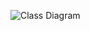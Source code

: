![Class Diagram](https://docs.google.com/drawings/d/18I7Fg6CTmE0s5LimI8FwSKXlY61ioaHY7mvGooyhNbY/pub?w=1119&h=640)